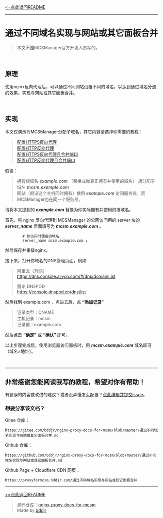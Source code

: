 [<=点此返回README](README.md)

***
# 通过不同域名实现与网站或其它面板合并

> 本文**不是**MCSManager官方开发人员写的。  

<br/>

## 原理

使用nginx反向代理后，可以通过不同网站设置不同的域名，以达到通过域名分流的效果，实现与网站或其它面板合并。

<br/>

## 实现

本文仅演示为MCSManager分配子域名，其它内容请选择你需要的教程：  
> [配置HTTPS反向代理](配置HTTPS反向代理.md)  
> [配置HTTP反向代理](配置HTTP反向代理.md)  
> [配置HTTPS反向代理且合并端口](配置HTTPS反向代理且合并端口.md)  
> [配置HTTP反向代理且合并端口](配置HTTP反向代理且合并端口.md)  

假设：
> 拥有根域名 ***example.com*** （替换成你真正拥有并使用的域名）
> 想分配子域名 ***mcsm.example.com***  
> 网站（假设这个主机同时拥有）使用 ***example.com*** 访问服务器，而MCSManager也在同一个服务器。  

请将本文提到的 ***example.com*** 替换为你实际拥有并使用的根域名。

首先，将 nginx 反向代理到 MCSManager 的公网访问用的 server 块的 ***server_name*** 后面填写为 ***mcsm.example.com*** 。  
```nginx
        # 你访问时使用的域名
        server_name mcsm.example.com ;
```

然后保存并重载nginx。

接下来，打开你域名的DNS管理页面，例如
> 阿里云（万网）  
> https://dns.console.aliyun.com/#/dns/domainList  
> 
> 腾讯 DNSPOD  
> https://console.dnspod.cn/dns/list  

然后找到 example.com ，点进去后，点 **“添加记录”** 
> 记录类型：CNAME  
> 主机记录：mcsm  
> 记录值：example.com  

然后点击 **“确定”** 或 **“确认”** 即可。  

以上步骤完成后，使用浏览器访问面板时，用 ***mcsm.example.com*** 域名即可（域名≠地址）。  

<br/>

***
## 非常感谢您能阅读我写的教程，希望对你有帮助！
有错误的内容或改进的建议？或者没弄懂怎么配置？[点此编辑并提交issue](../../issues/new)。  

### 想要分享该文档？  
Gitee 仓库：  
```
https://gitee.com/bddjr/nginx-proxy-docs-for-mcsm/blob/master/通过不同域名实现与网站或其它面板合并.md
```
Github 仓库：  
```
https://github.com/bddjr/nginx-proxy-docs-for-mcsm/blob/master/通过不同域名实现与网站或其它面板合并.md
```
Github Page + Cloudflare CDN 网页：  
```
https://proxyformcsm.bddjr.com/通过不同域名实现与网站或其它面板合并
```

***
[<=点此返回README](README.md)

> 源码仓库：<a href="https://github.com/bddjr/nginx-proxy-docs-for-mcsm" target="_blank">nginx-proxy-docs-for-mcsm</a><br/>
> Made by [bddjr](https://bddjr.cn)
